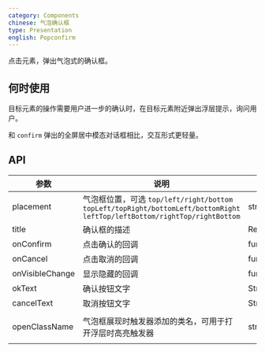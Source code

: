 ```yaml
---
category: Components
chinese: 气泡确认框
type: Presentation
english: Popconfirm
---
```


点击元素，弹出气泡式的确认框。

## 何时使用

目标元素的操作需要用户进一步的确认时，在目标元素附近弹出浮层提示，询问用户。

和 `confirm` 弹出的全屏居中模态对话框相比，交互形式更轻量。


## API

| 参数      | 说明                                     | 类型          | 默认值 |
|-----------|------------------------------------------|---------------|--------|
| placement | 气泡框位置，可选 `top/left/right/bottom` `topLeft/topRight/bottomLeft/bottomRight` `leftTop/leftBottom/rightTop/rightBottom` | string        | top    |
| title     | 确认框的描述                             | React.Element | 无     |
| onConfirm | 点击确认的回调                           | function      | 无     |
| onCancel  | 点击取消的回调                           | function      | 无     |
| onVisibleChange | 显示隐藏的回调                      | function(visible) | 无     |
| okText    | 确认按钮文字                              | String        | 确定   |
| cancelText| 取消按钮文字                              | String        | 取消   |
| openClassName | 气泡框展现时触发器添加的类名，可用于打开浮层时高亮触发器 | string | ant-popover-open |
